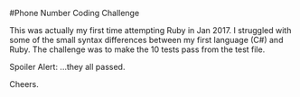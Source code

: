 #Phone Number Coding Challenge

This was actually my first time attempting Ruby in Jan 2017. I struggled with some of the small syntax differences between my first language (C#) and Ruby. The challenge was to make the 10 tests pass from the test file.


Spoiler Alert: ...they all passed.

Cheers.

